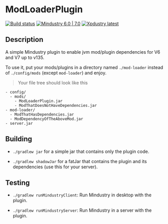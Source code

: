 # ModLoaderPlugin

[![Build status](https://github.com/Xpdustry/ModLoaderPlugin/actions/workflows/build.yml/badge.svg?branch=master&event=push)](https://github.com/Xpdustry/ModLoaderPlugin/actions/workflows/build.yml)
[![Mindustry 6.0 | 7.0 ](https://img.shields.io/badge/Mindustry-6.0%20%7C%207.0-ffd37f)](https://github.com/Anuken/Mindustry/releases)
[![Xpdustry latest](https://repo.xpdustry.fr/api/badge/latest/releases/fr/xpdustry/mod-loader-plugin?color=00FFFF&name=ModLoaderPlugin&prefix=v)](https://github.com/Xpdustry/ModLoaderPlugin/releases)

## Description

A simple Mindustry plugin to enable jvm mod/plugin dependencies for V6 and V7 up to v135.

To use it, put your mods/plugins in a directory named `./mod-loader` instead of `./config/mods` (except `mod-loader`) and enjoy.

> Your file tree should look like this
  
  ```
  - config/
    - mods/
      - ModLoaderPlugin.jar
      - ModThatDoesNotHaveDependencies.jar
  - mod-loader/
    - ModThatHasDependencies.jar
    - ModDependencyOfTheAboveMod.jar
  - server.jar
  ```

## Building

- `./gradlew jar` for a simple jar that contains only the plugin code.

- `./gradlew shadowJar` for a fatJar that contains the plugin and its dependencies (use this for your server).

## Testing 

- `./gradlew runMindustryClient`: Run Mindustry in desktop with the plugin.

- `./gradlew runMindustryServer`: Run Mindustry in a server with the plugin.
